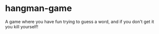 # hangman-game
A game where you have fun trying to guess a word, and if you don't get it you kill yourself!
